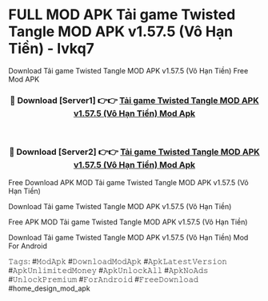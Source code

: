 # FULL MOD APK Tải game Twisted Tangle MOD APK v1.57.5 (Vô Hạn Tiền) - lvkq7
Download Tải game Twisted Tangle MOD APK v1.57.5 (Vô Hạn Tiền) Free Mod APK

<div align="center">
<h3>🔴 Download [Server1] 👉👉 <a href="https://apk-comot.site?title=Tải_game_Twisted_Tangle_MOD_APK_v1.57.5_(Vô_Hạn_Tiền)">Tải game Twisted Tangle MOD APK v1.57.5 (Vô Hạn Tiền) Mod Apk</a></h3><br>

<h3>🔴 Download [Server2] 👉👉 <a href="https://apk-comot.site?title=Tải_game_Twisted_Tangle_MOD_APK_v1.57.5_(Vô_Hạn_Tiền)">Tải game Twisted Tangle MOD APK v1.57.5 (Vô Hạn Tiền) Mod Apk</a></h3>
</div>


Free Download APK MOD Tải game Twisted Tangle MOD APK v1.57.5 (Vô Hạn Tiền)

Download Tải game Twisted Tangle MOD APK v1.57.5 (Vô Hạn Tiền) 

Free APK MOD Tải game Twisted Tangle MOD APK v1.57.5 (Vô Hạn Tiền) 

Download Tải game Twisted Tangle MOD APK v1.57.5 (Vô Hạn Tiền) Mod For Android

𝚃𝚊𝚐𝚜: #𝙼𝚘𝚍𝙰𝚙𝚔 #𝙳𝚘𝚠𝚗𝚕𝚘𝚊𝚍𝙼𝚘𝚍𝙰𝚙𝚔 #𝙰𝚙𝚔𝙻𝚊𝚝𝚎𝚜𝚝𝚅𝚎𝚛𝚜𝚒𝚘𝚗 #𝙰𝚙𝚔𝚄𝚗𝚕𝚒𝚖𝚒𝚝𝚎𝚍𝙼𝚘𝚗𝚎𝚢 #𝙰𝚙𝚔𝚄𝚗𝚕𝚘𝚌𝚔𝙰𝚕𝚕 #𝙰𝚙𝚔𝙽𝚘𝙰𝚍𝚜 #𝚄𝚗𝚕𝚘𝚌𝚔𝙿𝚛𝚎𝚖𝚒𝚞𝚖 #𝙵𝚘𝚛𝙰𝚗𝚍𝚛𝚘𝚒𝚍 #𝙵𝚛𝚎𝚎𝙳𝚘𝚠𝚗𝚕𝚘𝚊𝚍 #home_design_mod_apk
